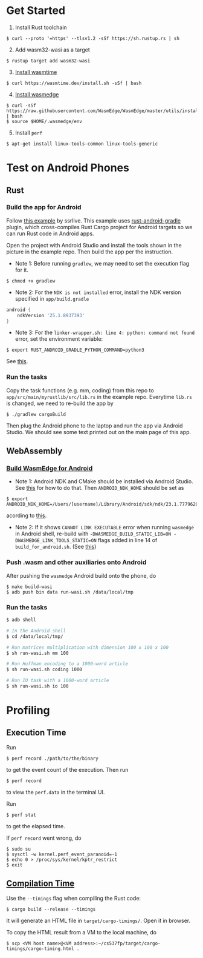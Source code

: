 # Get Started
1. Install Rust toolchain
```
$ curl --proto '=https' --tlsv1.2 -sSf https://sh.rustup.rs | sh
```
2. Add wasm32-wasi as a target

```
$ rustup target add wasm32-wasi
```

3. [Install wasmtime](https://docs.wasmtime.dev/cli-install.html)
```
$ curl https://wasmtime.dev/install.sh -sSf | bash
```

4. [Install wasmedge](https://wasmedge.org/docs/start/install)
```
$ curl -sSf https://raw.githubusercontent.com/WasmEdge/WasmEdge/master/utils/install.sh | bash
$ source $HOME/.wasmedge/env
```

5. Install `perf`
```
$ apt-get install linux-tools-common linux-tools-generic
```

# Test on Android Phones
## Rust
### Build the app for Android
Follow [this example](https://github.com/ssrlive/rust_on_android) by ssrlive. This example uses [rust-android-gradle](https://github.com/mozilla/rust-android-gradle) plugin, which cross-compiles Rust Cargo project for Android targets so we can run Rust code in Android apps.

Open the project with Android Studio and install the tools shown in the picture in the example repo. Then build the app per the instruction.

- Note 1: Before running `gradlew`, we may need to set the execution flag for it.
```
$ chmod +x gradlew
```

- Note 2: For the `NDK is not installed` error, install the NDK version specified in `app/build.gradle`
```gradle
android {
    ndkVersion '25.1.8937393'
}
```

- Note 3: For the `linker-wrapper.sh: line 4: python: command not found` error, set the environment variable:
```
$ export RUST_ANDROID_GRADLE_PYTHON_COMMAND=python3
```
See [this](https://github.com/mozilla/rust-android-gradle#:~:text=RUST_ANDROID_GRADLE_PYTHON_COMMAND).

### Run the tasks
Copy the task functions (e.g. mm, coding) from this repo to `app/src/main/myrustlib/src/lib.rs` in the example repo. Everytime `lib.rs` is changed, we need to re-build the app by
```
$ ./gradlew cargoBuild
```
Then plug the Android phone to the laptop and run the app via Android Studio. We should see some text printed out on the main page of this app.

## WebAssembly
### [Build WasmEdge for Android](https://wasmedge.org/docs/contribute/source/os/android/build/)
- Note 1: Android NDK and CMake should be installed via Android Studio. See [this](https://developer.android.com/studio/projects/install-ndk#specific-version) for how to do that. Then `ANDROID_NDK_HOME` should be set as
```
$ export ANDROID_NDK_HOME=/Users/[username]/Library/Android/sdk/ndk/23.1.7779620
```

acording to [this](https://stackoverflow.com/questions/56228822/ndk-does-not-contain-any-platforms).

- Note 2: If it shows `CANNOT LINK EXECUTABLE` error when running `wasmedge` in Android shell, re-build with `-DWASMEDGE_BUILD_STATIC_LIB=ON -DWASMEDGE_LINK_TOOLS_STATIC=ON` flags added in line 14 of `build_for_android.sh`. (See [this](https://github.com/WasmEdge/WasmEdge/issues/2639#issuecomment-1703035777))


### Push .wasm and other auxiliaries onto Android
After pushing the `wasmedge` Android build onto the phone, do
```
$ make build-wasi
$ adb push bin data run-wasi.sh /data/local/tmp
```

### Run the tasks

```sh
$ adb shell

# In the Android shell
$ cd /data/local/tmp/

# Run matrices multiplication with dimension 100 x 100 x 100
$ sh run-wasi.sh mm 100

# Run Huffman encoding to a 1000-word article
$ sh run-wasi.sh coding 1000

# Run IO task with a 1000-word article
$ sh run-wasi.sh io 100
```

# Profiling
## Execution Time
Run
```
$ perf record ./path/to/the/binary
```
to get the event count of the execution. Then run
```
$ perf record
```
to view the `perf.data` in the terminal UI.

Run
```
$ perf stat
```
to get the elapsed time.


If `perf record` went wrong, do

```
$ sudo su
$ sysctl -w kernel.perf_event_paranoid=-1
$ echo 0 > /proc/sys/kernel/kptr_restrict
$ exit
```

## [Compilation Time](https://doc.rust-lang.org/nightly/cargo/reference/timings.html)
Use the `--timings` flag when compiling the Rust code:
```
$ cargo build --release --timings
```
It will generate an HTML file in `target/cargo-timings/`. Open it in browser.

To copy the HTML result from a VM to the local machine, do
```
$ scp <VM host name>@<VM address>:~/cs537fp/target/cargo-timings/cargo-timing.html .
```
